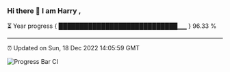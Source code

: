 ### Hi there 👋 I am Harry , 

⏳ Year progress { ████████████████████████████▁▁ } 96.33 %

---

⏰ Updated on Sun, 18 Dec 2022 14:05:59 GMT

![Progress Bar CI](https://github.com/duykhang68/duykhang68/workflows/Progress%20Bar%20CI/badge.svg)
